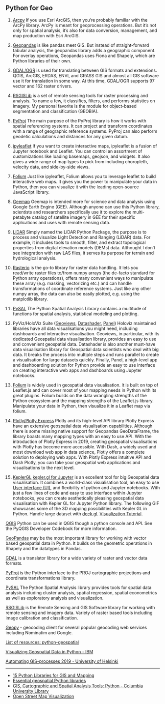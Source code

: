 ## Python for Geo


1. [Arcpy](https://pro.arcgis.com/en/pro-app/arcpy/get-started/what-is-arcpy-.htm)
If you use Esri ArcGIS, then you’re probably familiar with the ArcPy library. ArcPy is meant for geoprocessing operations. But it’s not only for spatial analysis, it’s also for data conversion, management, and map production with Esri ArcGIS.
2. [Geopandas](http://geopandas.org/)
is like pandas meet GIS. But instead of straight-forward tabular analysis, the geopandas library adds a geographic component. For overlay operations, Geopandas uses Fiona and Shapely, which are Python libraries of their own.
3. [GDAL/OGR](https://gdal.org/)
is used for translating between GIS formats and extensions. QGIS, ArcGIS, ERDAS, ENVI, and GRASS GIS and almost all GIS software use it for translation in some way. At this time, GDAL/OGR supports 97 vector and 162 raster drivers.
4. [RSGISLib](https://www.rsgislib.org/)
is a set of remote sensing tools for raster processing and analysis. To name a few, it classifies, filters, and performs statistics on imagery. My personal favorite is the module for object-based segmentation and classification (GEOBIA).
5. [PyProj](https://pypi.org/project/pyproj/)
The main purpose of the PyProj library is how it works with spatial referencing systems. It can project and transform coordinates with a range of geographic reference systems. PyProj can also perform geodetic calculations and distances for any given datum.
6. [ipyleaflet](https://github.com/jupyter-widgets/ipyleaflet)
If you want to create interactive maps, ipyleaflet is a fusion of Jupyter notebook and Leaflet. You can control an assortment of customizations like loading basemaps, geojson, and widgets. It also gives a wide range of map types to pick from including choropleth, velocity data, and side-by-side views.
7. [Folium](https://python-visualization.github.io/folium/quickstart.html)
Just like ipyleaflet, Folium allows you to leverage leaflet to build interactive web maps. It gives you the power to manipulate your data in Python, then you can visualize it with the leading open-source JavaScript library.
8. [Geemap](https://github.com/giswqs/geemap)
Geemap is intended more for science and data analysis using Google Earth Engine (GEE). Although anyone can use this Python library, scientists and researchers specifically use it to explore the multi-petabyte catalog of satellite imagery in GEE for their specific applications and uses with remote sensing data.
9. [LiDAR](https://github.com/giswqs/lidar)
Simply named the LiDAR Python Package, the purpose is to process and visualize Light Detection and Ranging (LiDAR) data. For example, it includes tools to smooth, filter, and extract topological properties from digital elevation models (DEMs) data. Althought I don’t see integration with raw LAS files, it serves its purpose for terrain and hydrological analysis.

10. [Rasterio](https://mapbox.github.io/rasterio/intro.html)
is the go-to library for raster data handling. It lets you read/write raster files to/from numpy arrays (the de-facto standard for Python array operations), offers many convenient ways to manipulate these array (e.g. masking, vectorizing etc.) and can handle transformations of coordinate
reference systems. Just like any other numpy array, the data can also be easily plotted, e.g. using the matplotlib library.

11. [PySAL](https://pysal.readthedocs.io/en/latest/)
The Python Spatial Analysis Library contains a multitude of functions for spatial analysis, statistical modeling and plotting.

1. PyViz/HoloViz Suite ([Geoviews](https://geoviews.org/), [Datashader](https://datashader.org/), [Panel](https://panel.holoviz.org/))
Holoviz maintained libraries have all data visualisations you might need, including dashboards and interactive visualisation. Geoviews, in particular, with its dedicated Geospatial data visualisation library, provides an easy to use and convenient geospatial data. Datashader is also another must-have data visualisation library for Geospatial data scientists who deal with big data. It breaks the process into multiple steps and runs parallel to create a visualisation for large datasets quickly. Finally, Panel, a high-level app and dashboarding solution for Python provide an easy to use interface on creating interactive web apps and dashboards using Jupyter notebooks.

2. [Folium](http://python-visualization.github.io/folium/)
is widely used in geospatial data visualisation. It is built on top of Leaflet.js and can cover most of your mapping needs in Python with its great plugins. Folium builds on the data wrangling strengths of the Python ecosystem and the mapping strengths of the Leaflet.js library. Manipulate your data in Python, then visualize it in a Leaflet map via folium.

3. [Plotly/Plotly Express](https://plotly.com/python/maps/)
Plotly and its high-level API library Plotly Express have an extensive geospatial data visualisation capabilities. Although there is some missing native support for Geopandas GeoDataFrame, the library boasts many mapping types with an easy to use API. With the introduction of Plotly Express in 2019, creating geospatial visualisations with Plotly has become more accessible. With Dash, a widely used and most download web app in data science, Plotly offers a complete solution to deploying web apps. With Plotly Express intuitive API and Dash Plotly, you can take your geospatial web applications and visualisations to the next level.

4. [KeplerGL](https://kepler.gl)
[kepler.gl for Jupyter](https://github.com/keplergl/kepler.gl/blob/master/docs/keplergl-jupyter/README.md) is an excellent tool for big Geospatial data visualisation. It combines a world-class visualisation tool, an easy to use [User interface (UI)](https://towardsdatascience.com/kepler-gl-jupyter-notebooks-geospatial-data-visualization-with-ubers-opensource-kepler-gl-b1c2423d066f), and flexibility of python and Jupyter notebooks.
With just a few lines of code and easy to use interface within Jupyter notebooks, you can create aesthetically pleasing geospatial data visualisation with Kepler GL for Jupyter Python library. The following GIF showcases some of the 3D mapping possibilities with Kepler GL in Python. Handle large dataset with [deck.gl](http://deck.gl). 
[Visualization Tutorial](https://www.analyticsvidhya.com/blog/2020/06/learn-visualize-geospatial-data-jupyter-kepler/).

[QGIS](https://qgis.org/pyqgis/3.0/)
Python can be used in QGIS though a python console and API.  See the PyQGIS Developer Codebook for more information.

[GeoPandas](https://geopandas.org/) may be the most important library for working with vector based geospatial data in Python.  It builds on the geometric operations in Shapely and the datatypes in Pandas.

[GDAL](https://pypi.org/project/GDAL/) is a translator library for a wide variety of raster and vector data formats. 

[PyProj](https://pypi.org/project/pyproj/) is the Python interface to the PROJ cartographic projections and coordinate transformations library.

[PySAL](https://pysal.org/) The Python Spatial Analysis library provides tools for spatial data analysis including cluster analysis,  spatial regression, spatial econometrics as well as exploratory analysis and visualization. 

[RSGISLib](https://www.rsgislib.org/) is the Remote Sensing and GIS Software library for working with remote sensing and imagery data. Variety of raster based tools including image calibration and classification. 

[Geopy](https://github.com/geopy/geopy) - geocoding client for several popular geocoding web services including Nominatim and Google.


[List of resources: python-geospatial](https://github.com/giswqs/python-geospatial)

[Visualizing Geospatial Data in Python - IBM](https://community.ibm.com/community/user/datascience/blogs/paco-nathan/2020/05/17/viz-geo-data-py)

[Automating GIS-processes 2019 - University of Helsinki](https://automating-gis-processes.github.io/site/index.html)

---


- [15 Python Libraries for GIS and Mapping](https://gisgeography.com/python-libraries-gis-mapping/)
- [Essential geospatial Python libraries](https://chrieke.medium.com/essential-geospatial-python-libraries-5d82fcc38731)
- [GIS, Cartographic and Spatial Analysis Tools: Python - Columbia University Library](https://guides.library.columbia.edu/geotools/Python)
- [Open Street Map Visualization](http://projects.mocnik-science.net/osm-vis/)